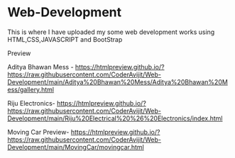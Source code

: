 # Web-Development
This is where I have uploaded my  some web development works using HTML,CSS,JAVASCRIPT and BootStrap

Preview

Aditya Bhawan Mess - 
https://htmlpreview.github.io/?https://raw.githubusercontent.com/CoderAvijit/Web-Development/main/Aditya%20Bhawan%20Mess/Aditya%20Bhawan%20Mess/gallery.html


Riju Electronics-
https://htmlpreview.github.io/?https://raw.githubusercontent.com/CoderAvijit/Web-Development/main/Riju%20Electrical%20%26%20Electronics/index.html


Moving Car Preview-
https://htmlpreview.github.io/?https://raw.githubusercontent.com/CoderAvijit/Web-Development/main/MovingCar/movingcar.html
